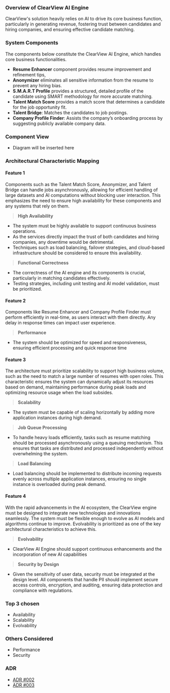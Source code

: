 ### Overview of ClearView AI Engine
ClearView's solution heavily relies on AI to drive its core business function, particularly in generating revenue, fostering trust between candidates and hiring companies, and ensuring effective candidate matching. 

### System Components
The components below constitute the ClearView AI Engine, which handles core business functionalities.

* **Resume Enhancer** component provides resume improvement and refinement tips,   
* **Anonymizer** eliminates all sensitive information from the resume to prevent any hiring bias.   
* **S.M.A.R.T Profile** provides a structured, detailed profile of the candidate using SMART methodology for more accurate matching.  
* **Talent Match Score** provides a match score that determines a candidate for the job opportunity fit.   
* **Talent Bridge**: Matches the candidates to job postings.  
* **Company Profile Finder**: Assists the company’s onboarding process by suggesting publicly available company data.

### Component View
* Diagram will be inserted here

### Architectural Characteristic Mapping

#### Feature 1
Components such as the Talent Match Score, Anonymizer, and Talent Bridge can handle jobs asynchronously, allowing for efficient handling of large datasets and AI computations without blocking user interaction.
This emphasizes the need to ensure high availability for these components and any systems that rely on them.

> **High Availability**
   * The system must be highly available to support continuous business operations.
   * As the services directly impact the trust of both candidates and hiring companies, any downtime would be detrimental.
   * Techniques such as load balancing, failover strategies, and cloud-based infrastructure should be considered to ensure this availability.

> **Functional Correctness**
  * The correctness of the AI engine and its components is crucial, particularly in matching candidates effectively.
  * Testing strategies, including unit testing and AI model validation, must be prioritized.

#### Feature 2 
Components like Resume Enhancer and Company Profile Finder must perform efficiently in real-time, as users interact with them directly. Any delay in response times can impact user experience.

> **Performance**
   * The system should be optimized for speed and responsiveness, ensuring efficient processing and quick response time

#### Feature 3
The architecture must prioritize scalability to support high business volume, such as the need to match a large number of resumes with open roles. This characteristic ensures the system can dynamically adjust its resources based on demand, maintaining performance during peak loads and optimizing resource usage when the load subsides.

> **Scalability**
   * The system must be capable of scaling horizontally by adding more application instances during high demand.
    
> **Job Queue Processing**
   * To handle heavy loads efficiently, tasks such as resume matching should be processed asynchronously using a queuing mechanism. This ensures that tasks are distributed and processed independently without overwhelming the system.
    
> **Load Balancing**
   * Load balancing should be implemented to distribute incoming requests evenly across multiple application instances, ensuring no single instance is overloaded during peak demand.

#### Feature 4
With the rapid advancements in the AI ecosystem, the ClearView engine must be designed to integrate new technologies and innovations seamlessly. The system must be flexible enough to evolve as AI models and algorithms continue to improve. Evolvability is prioritized as one of the key architectural characteristics to achieve this.

> **Evolvability**
  * ClearView AI Engine should support continuous enhancements and the incorporation of new AI capabilities
     
> **Security by Design**
  * Given the sensitivity of user data, security must be integrated at the design level. All components that handle PII should implement secure access controls, encryption, and auditing, ensuring data protection and compliance with regulations.

### Top 3 chosen
* Availability
* Scalability
* Evolvability

### Others Considered
* Performance
* Security

### ADR
* [ADR #002](ADRs/ADR%20002%3A%20Architecture%20Decision%20for%20ClearView%20AI%20Engine.md)
* [ADR #003](ADRs/ADR%20003%3A%20Architecture%20Considered%20for%20ClearView%20AI%20Engine.md)
